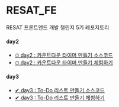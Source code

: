 # RESAT_FE
RESAT 프론트앤드 개발 챌린지 5기 레포지토리

#### day2
- <a href="https://github.com/haazzero/RESAT_FE/tree/main/day2">⏱ day2 : 카운트다운 타이머 만들기 소스코드</a>
- <a href="https://haazzero.github.io/RESAT_FE/day2/timer.html">⏱ day2 : 카운트다운 타이머 만들기 체험하기</a>

#### day3
- <a href="https://github.com/haazzero/RESAT_FE/tree/main/day3">✔ day3 : To-Do 리스트 만들기 소스코드</a>
- <a href="https://haazzero.github.io/RESAT_FE/day3/todoList.html">✔ day3 : To-Do 리스트 만들기 체험하기</a>
